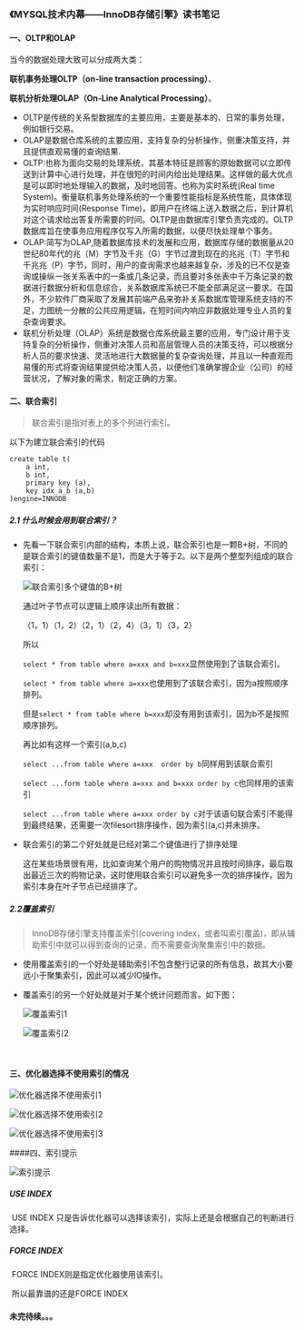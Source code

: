 ### 《MYSQL技术内幕——InnoDB存储引擎》读书笔记

#### 一、OLTP和OLAP

当今的数据处理大致可以分成两大类：

**联机事务处理OLTP（on-line transaction processing）**、

**联机分析处理OLAP（On-Line Analytical Processing）**。

- OLTP是传统的关系型数据库的主要应用，主要是基本的、日常的事务处理，例如银行交易。
- OLAP是数据仓库系统的主要应用，支持复杂的分析操作，侧重决策支持，并且提供直观易懂的查询结果.
- OLTP:也称为面向交易的处理系统，其基本特征是顾客的原始数据可以立即传送到计算中心进行处理，并在很短的时间内给出处理结果。这样做的最大优点是可以即时地处理输入的数据，及时地回答。也称为实时系统(Real time System)。衡量联机事务处理系统的一个重要性能指标是系统性能，具体体现为实时响应时间(Response Time)，即用户在终端上送入数据之后，到计算机对这个请求给出答复所需要的时间。OLTP是由数据库引擎负责完成的。OLTP 数据库旨在使事务应用程序仅写入所需的数据，以便尽快处理单个事务。
- OLAP:简写为OLAP,随着数据库技术的发展和应用，数据库存储的数据量从20世纪80年代的兆（M）字节及千兆（G）字节过渡到现在的兆兆（T）字节和千兆兆（P）字节，同时，用户的查询需求也越来越复杂，涉及的已不仅是查询或操纵一张关系表中的一条或几条记录，而且要对多张表中千万条记录的数据进行数据分析和信息综合，关系数据库系统已不能全部满足这一要求。在国外，不少软件厂商采取了发展其前端产品来弥补关系数据库管理系统支持的不足，力图统一分散的公共应用逻辑，在短时间内响应非数据处理专业人员的复杂查询要求。
- 联机分析处理（OLAP）系统是数据仓库系统最主要的应用，专门设计用于支持复杂的分析操作，侧重对决策人员和高层管理人员的决策支持，可以根据分析人员的要求快速、灵活地进行大数据量的复杂查询处理，并且以一种直观而易懂的形式将查询结果提供给决策人员，以便他们准确掌握企业（公司）的经营状况，了解对象的需求，制定正确的方案。

#### 二、联合索引

> 联合索引是指对表上的多个列进行索引。

以下为建立联合索引的代码

```
create table t(
	a int,
	b int,
	primary key (a),
	key idx_a_b (a,b)
)engine=INNODB
```

##### 2.1 什么时候会用到联合索引？

- 先看一下联合索引内部的结构，本质上说，联合索引也是一颗B+树，不同的是联合索引的键值数量不是1，而是大于等于2。以下是两个整型列组成的联合索引：

  ![联合索引多个键值的B+树](E:\笔记\笔试面试记录\图片\联合索引多个键值的B+树.JPG)

  通过叶子节点可以逻辑上顺序读出所有数据：

  （1，1）（1，2）（2，1）（2，4）（3，1）（3，2）

  所以

  `select * from table where a=xxx and b=xxx`显然使用到了该联合索引。

  `select * from table where a=xxx`也使用到了该联合索引，因为a按照顺序排列。

  但是`select * from table where b=xxx`却没有用到该索引，因为b不是按照顺序排列。

  再比如有这样一个索引(a,b,c)

  `select ...from table where a=xxx  order by b`同样用到该联合索引

  `select ...form table where a=xxx and b=xxx order by c`也同样用的该索引

  `select ...from table where a=xxx order by c`对于该语句联合索引不能得到最终结果，还需要一次filesort排序操作，因为索引(a,c)并未排序。

- 联合索引的第二个好处就是已经对第二个键值进行了排序处理

  这在某些场景很有用，比如查询某个用户的购物情况并且按时间排序，最后取出最近三次的购物记录，这时使用联合索引可以避免多一次的排序操作，因为索引本身在叶子节点已经排序了。

##### 2.2覆盖索引

> InnoDB存储引擎支持覆盖索引(covering index，或者叫索引覆盖)，即从辅助索引中就可以得到查询的记录，而不需要查询聚集索引中的数据。

- 使用覆盖索引的一个好处是辅助索引不包含整行记录的所有信息，故其大小要远小于聚集索引，因此可以减少IO操作。

- 覆盖索引的另一个好处就是对于某个统计问题而言。如下图：

  ![覆盖索引1](E:\笔记\笔试面试记录\图片\覆盖索引1.JPG)

  ![覆盖索引2](E:\笔记\刷笔试题记录\图片\覆盖索引2.JPG)

  ​

#### 三、优化器选择不使用索引的情况

![优化器选择不使用索引1](E:\笔记\笔试面试记录\图片\优化器选择不使用索引1.JPG)

![优化器选择不使用索引2](E:\笔记\笔试面试记录\图片\优化器选择不使用索引2.JPG)

![优化器选择不使用索引3](E:\笔记\笔试面试记录\图片\优化器选择不使用索引3.JPG)

####四、索引提示

![索引提示](E:\笔记\笔试面试记录\图片\索引提示.JPG)

##### 	USE INDEX

​		USE INDEX 只是告诉优化器可以选择该索引，实际上还是会根据自己的判断进行选择。

##### 	FORCE INDEX

​		FORCE INDEX则是指定优化器使用该索引。

​		所以最靠谱的还是FORCE INDEX

#### 未完待续。。。







